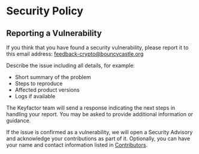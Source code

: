 # Security Policy

## Reporting a Vulnerability
If you think that you have found a security vulnerability, please report it to this email address: [feedback-crypto@bouncycastle.org](mailto:feedback-crypto@bouncycastle.org)

Describe the issue including all details, for example: 
* Short summary of the problem
* Steps to reproduce
* Affected product versions
* Logs if available 

The Keyfactor team will send a response indicating the next steps in handling your report. You may be asked to provide additional information or guidance. 

If the issue is confirmed as a vulnerability, we will open a Security Advisory and acknowledge your contributions as part of it. Optionally, you can have your name and contact information listed in [Contributors](https://www.bouncycastle.org/contributors.html). 
